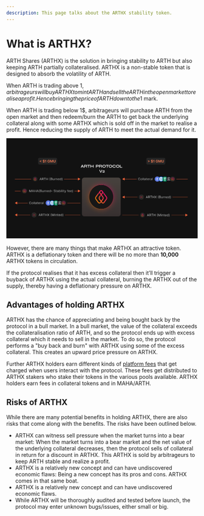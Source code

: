 ```yaml
---
description: This page talks about the ARTHX stability token.
---
```


# What is ARTHX?

ARTH Shares \(ARTHX\) is the solution in bringing stability to ARTH but also keeping ARTH partially collateralised. ARTHX is a non-stable token that is designed to absorb the volatility of ARTH.

When ARTH is trading above 1$, arbitrageurs will buy ARTHX to mint ARTH and sell the ARTH in the open market to realise a profit. Hence bringing the price of ARTH down to the 1$ mark.

When ARTH is trading below 1$, arbitrageurs will purchase ARTH from the open market and then redeem/burn the ARTH to get back the underlying collateral along with some ARTHX which is sold off in the market to realise a profit. Hence reducing the supply of ARTH to meet the actual demand for it.

![](../.gitbook/assets/arth-v2.0-2-.png)

However, there are many things that make ARTHX an attractive token. ARTHX is a deflationary token and there will be no more than **10,000** ARTHX tokens in circulation. 

If the protocol realises that it has excess collateral then it’ll trigger a buyback of ARTHX using the actual collateral, burning the ARTHX out of the supply, thereby having a deflationary pressure on ARTHX.

## Advantages of holding ARTHX

ARTHX has the chance of appreciating and being bought back by the protocol in a bull market. In a bull market, the value of the collateral exceeds the collateralisation ratio of ARTH, and so the protocol ends up with excess collateral which it needs to sell in the market. To do so, the protocol performs a "buy back and burn" with ARTHX using some of the excess collateral. This creates an upward price pressure on ARTHX.

Further ARTHX holders earn different kinds of [platform fees](../arth-201/how-does-arth-mitigate-against-stability-risk.md) that get charged when users interact with the protocol. These fees get distributed to ARTHX stakers who stake their tokens in the various pools available. ARTHX holders earn fees in collateral tokens and in MAHA/ARTH.

## Risks of ARTHX

While there are many potential benefits in holding ARTHX, there are also risks that come along with the benefits. The risks have been outlined below.

* ARTHX can witness sell pressure when the market turns into a bear market: When the market turns into a bear market and the net value of the underlying collateral decreases, then the protocol sells of collateral in return for a discount in ARTHX. This ARTHX is sold by arbitrageurs to keep ARTH stable and realize a profit. 
* ARTHX is a relatively new concept and can have undiscovered economic flaws: Being a new concept has its pros and cons. ARTHX comes in that same boat.
* ARTHX is a relatively new concept and can have undiscovered economic flaws.
* While ARTHX will be thoroughly audited and tested before launch, the protocol may enter unknown bugs/issues, either small or big.

